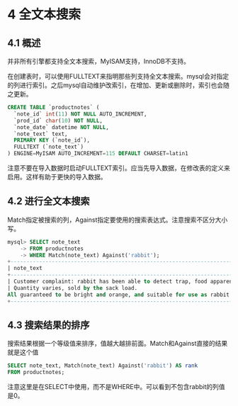 # 4 全文本搜索

## 4.1 概述

并非所有引擎都支持全文本搜索，MyISAM支持，InnoDB不支持。

在创建表时，可以使用FULLTEXT来指明那些列支持全文本搜索。mysql会对指定的列进行索引。之后mysql自动维护改索引，在增加、更新或删除时，索引也会随之更新。

```sql
CREATE TABLE `productnotes` (
  `note_id` int(11) NOT NULL AUTO_INCREMENT,
  `prod_id` char(10) NOT NULL,
  `note_date` datetime NOT NULL,
  `note_text` text,
  PRIMARY KEY (`note_id`),
  FULLTEXT (`note_text`)
) ENGINE=MyISAM AUTO_INCREMENT=115 DEFAULT CHARSET=latin1
```

注意不要在导入数据时启动FULLTEXT索引。应当先导入数据，在修改表的定义来启用。这样有助于更快的导入数据。

## 4.2 进行全文本搜索

Match指定被搜索的列，Against指定要使用的搜索表达式。注意搜索不区分大小写。

```sql
mysql> SELECT note_text
    -> FROM productnotes
    -> WHERE Match(note_text) Against('rabbit');
+----------------------------------------------------------------------------------------------------------------------+
| note_text                                                                                                            |
+----------------------------------------------------------------------------------------------------------------------+
| Customer complaint: rabbit has been able to detect trap, food apparently less effective now.                         |
| Quantity varies, sold by the sack load.
All guaranteed to be bright and orange, and suitable for use as rabbit bait. |
+----------------------------------------------------------------------------------------------------------------------+
```

## 4.3 搜索结果的排序

搜索结果根据一个等级值来排序，值越大越排前面。Match和Against直接的结果就是这个值

```sql
SELECT note_text, Match(note_text) Against('rabbit') AS rank
FROM productnotes;
```

注意这里是在SELECT中使用，而不是WHERE中。可以看到不包含rabbit的列值是0。
